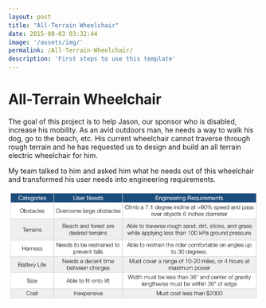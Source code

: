 ```yaml
---
layout: post
title: "All-Terrain Wheelchair"
date: 2015-08-03 03:32:44
image: '/assets/img/'
permalink: /All-Terrain-Wheelchair/
description: 'First steps to use this template'
---
```


# All-Terrain Wheelchair

The goal of this project is to help Jason, our sponsor who is disabled, increase his mobility. As an avid outdoors man, he needs a way    to walk his dog, go to the beach, etc. His current wheelchair cannot traverse through rough terrain and he has requested us to design and build an all terrain electric wheelchair for him.

My team talked to him and asked him what he needs out of this wheelchair and transformed his user needs into engineering requirements.

![Table_1](/assets/img/atw_1.png)



